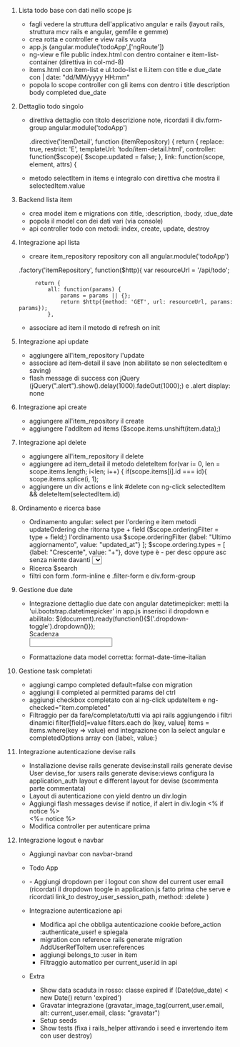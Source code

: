 1. Lista todo base con dati nello scope js
    - fagli vedere la struttura dell'applicativo angular e rails (layout rails, struttura mcv rails e angular, gemfile e gemme)
    - crea rotta e controller e view rails vuota
    - app.js (angular.module('todoApp',['ngRoute'])
    - ng-view e file public index.html con dentro container e item-list-container (direttiva in col-md-8)
    - items.html con item-list e ul.todo-list e li.item con title e due_date con | date: "dd/MM/yyyy HH:mm"
    - popola lo scope controller con gli items con dentro i title description body completed due_date
2. Dettaglio todo singolo
    - direttiva dettaglio con titolo descrizione note, ricordati il div.form-group
    angular.module('todoApp')

        .directive('itemDetail', function (itemRepository) {
            return {
                replace: true,
                restrict: 'E',
                templateUrl: 'todo/item-detail.html',
                controller: function($scope){
                    $scope.updated = false;
                },
                link: function(scope, element, attrs) {
    - metodo selectItem in items e integralo con direttiva che mostra il selectedItem.value
3. Backend lista item
    - crea model item e migrations con :title, :description, :body, :due_date
    - popola il model con dei dati vari (via console)
    - api controller todo con metodi: index, create, update, destroy
4. Integrazione api lista
    - creare item_repository repository con all
    angular.module('todoApp')

    .factory('itemRepository', function($http){
            var resourceUrl = '/api/todo';

            return {
                all: function(params) {
                    params = params || {};
                    return $http({method: 'GET', url: resourceUrl, params: params});
                },
    - associare ad item il metodo di refresh on init
5. Integrazione api update
    - aggiungere all'item_repository l'update
    - associare ad item-detail il save (non abilitato se non selectedItem e saving)
    - flash message di success con jQuery (jQuery(".alert").show().delay(1000).fadeOut(1000);) e .alert display: none
6. Integrazione api create
    - aggiungere all'item_repository il create
    - aggiungere l'addItem ad items ($scope.items.unshift(item.data);)
7. Integrazione api delete
    - aggiungere all'item_repository il delete
    - aggiungere ad item_detail il metodo deleteItem
    for(var i= 0, len = scope.items.length; i<len; i++) {
                                    if(scope.items[i].id === id){
                                        scope.items.splice(i, 1);
    - aggiungere un div actions e link #delete con ng-click selectedItem && deleteItem(selectedItem.id)
8. Ordinamento e ricerca base
    - Ordinamento angular: select per l'ordering e item metodi updateOrdering che ritorna type + field ($scope.orderingFilter = type + field;)
      l'ordinamento usa $scope.orderingFilter
     {label: "Ultimo aggiornamento", value: "updated_at"}
                        ];
                        $scope.ordering.types = [
                            {label: "Crescente", value: "+"},
      dove type è - per desc oppure asc senza niente davanti
      <select id="ordering-field"
                          ng-model="ordering.field"
                          ng-change="updateOrdering()"
                          ng-options="field.value as field.label for field in ordering.fields"
                          class="form-control"
                          ></select>
    - Ricerca $search
    - filtri con form .form-inline e .filter-form e  div.form-group
9.  Gestione due date
    - Integrazione dettaglio due date con angular datetimepicker:
        metti la 'ui.bootstrap.datetimepicker' in app.js
        inserisci il dropdown e abilitalo: $(document).ready(function(){$('.dropdown-toggle').dropdown()});
        <div class="dropdown">
                        <label>Scadenza</label>
                        <a class="dropdown-toggle" id="due-date" role="button" data-toggle="dropdown" data-target="#">
                            <div class="input-group"><input type="text" class="form-control" format-date-time-italian data-ng-model="selectedItem.due_date"><span class="input-group-addon"><i class="fa fa-calendar"></i></span>
                            </div>
                        </a>
                        <ul class="dropdown-menu" role="menu" aria-labelledby="dLabel">
                            <datetimepicker data-ng-model="selectedItem.due_date" data-datetimepicker-config="{ dropdownSelector: '#due-date' }"  />
                        </ul>
                    </div>
    - Formattazione data model corretta: format-date-time-italian
10. Gestione task completati
    - aggiungi campo completed default=false con migration
    - aggiungi il completed ai permitted params del ctrl
    - aggiungi checkbox completato con al ng-click updateItem e ng-checked="item.completed"
    - Filtraggio per da fare/completato/tutti via api rails aggiungendo i filtri dinamici filter[field]=value
    filters.each do |key, value|
              items = items.where(key => value)
            end
      integrazione con la select angular e completedOptions array con {label:, value:}
11. Integrazione autenticazione devise rails
    - Installazione devise
        rails generate devise:install
        rails generate devise User
        devise_for :users
        rails generate devise:views
        configura la application_auth layout e different layout for devise (scommenta parte commentata)
    - Layout di autenticazione con yield dentro un div.login
    - Aggiungi flash messages devise if notice, if alert in div.login
    <% if notice %><div class="alert alert-info"><%= notice %></div>
    - Modifica controller per autenticare prima
12. Integrazione logout e navbar
    - Aggiungi navbar con navbar-brand
    <div id="navbar" class="navbar-collapse collapse">
      <ul class="nav navbar-nav">
        <li class="navbar-brand">Todo App</li>
      </ul>
      <ul class="nav navbar-nav navbar-right">
        <li class="dropdown profile-dropdown">
    - Aggiungi dropdown per i logout con show del current user email (ricordati il dropdown toogle in application.js fatto prima che serve 
      e ricordati link_to destroy_user_session_path, method: :delete )
13. Integrazione autenticazione api
    - Modifica api che obbliga autenticazione cookie before_action :authenticate_user! e spiegala
    - migration con reference rails generate migration AddUserRefToItem user:references
    - aggiungi belongs_to :user in item
    - Filtraggio automatico per current_user.id in api
14. Extra
    - Show data scaduta in rosso: classe expired if (Date(due_date) < new Date() return 'expired')
    - Gravatar integrazione (gravatar_image_tag(current_user.email, alt: current_user.email, class: "gravatar")
    - Setup seeds
    - Show tests (fixa i rails_helper attivando i seed e invertendo item con user destroy)
